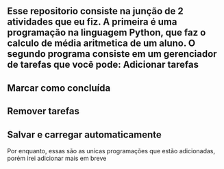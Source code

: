 Esse repositorio consiste na junção de 2 atividades que eu fiz. A primeira é uma programação na linguagem Python, que faz o calculo de média aritmetica de um aluno.
O segundo programa consiste em um gerenciador de tarefas que você pode: 
Adicionar tarefas
-----------------
Marcar como concluída
---------------
Remover tarefas
----------------------
Salvar e carregar automaticamente
-------------------------------
Por enquanto, essas são as unicas programações que estão adicionadas, porém irei adicionar mais em breve

